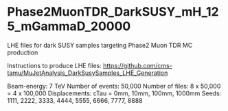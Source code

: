 # Phase2MuonTDR_DarkSUSY_mH_125_mGammaD_20000
LHE files for dark SUSY samples targeting Phase2 Muon TDR MC production

Instructions to produce LHE files: https://github.com/cms-tamu/MuJetAnalysis_DarkSusySamples_LHE_Generation

Beam-energy: 7 TeV
Number of events: 50,000
Number of files: 8 x 50,000 = 4 x 100,000
Displacements: cTau = 0mm, 10mm, 100mm, 1000mm
Seeds: 1111, 2222, 3333, 4444, 5555, 6666, 7777, 8888
